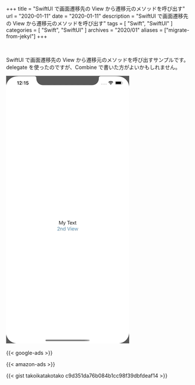 +++
title =  "SwiftUI で画面遷移先の View から遷移元のメソッドを呼び出す"
url = "2020-01-11"
date = "2020-01-11"
description = "SwiftUI で画面遷移先の View から遷移元のメソッドを呼び出す"
tags = [
    "Swift", "SwiftUI"
]
categories = [
    "Swift", "SwiftUI"
]
archives = "2020/01"
aliases = ["migrate-from-jekyl"]
+++

<br>

SwiftUI で画面遷移先の View から遷移元のメソッドを呼び出すサンプルです。
delegate を使ったのですが、Combine で書いた方がよいかもしれません。

![Delegate Sample](1.gif)

<!-- Google Ads -->
{{< google-ads >}}

<!-- Amazon Ads -->
{{< amazon-ads >}}

{{< gist takoikatakotako c9d351da76b084b1cc98f39dbfdeaf14 >}}
